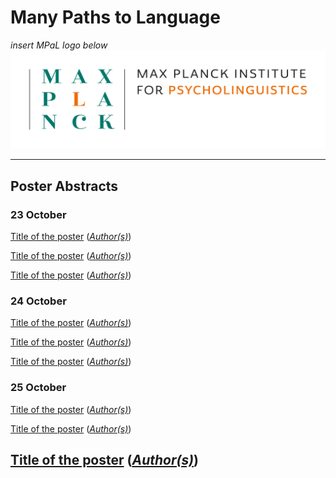 # Many Paths to Language
 
*insert MPaL logo below* <!-- Also keep mpi logo? -->
![insert MPaL image here](./MPIfPL_logo_regular.png)

---

## Poster Abstracts

### 23 October
[Title of the poster](./mpal/posterAbstracts) ([*Author(s)*](./mpal/authors))

[Title of the poster](./mpal/posterAbstracts) ([*Author(s)*](./mpal/authors))

[Title of the poster](./mpal/posterAbstracts) ([*Author(s)*](./mpal/authors))


### 24 October

[Title of the poster](./mpal/posterAbstracts) ([*Author(s)*](./mpal/authors))

[Title of the poster](./mpal/posterAbstracts) ([*Author(s)*](./mpal/authors))

[Title of the poster](./mpal/posterAbstracts) ([*Author(s)*](./mpal/authors))

### 25 October

[Title of the poster](./mpal/posterAbstracts) ([*Author(s)*](./mpal/authors))

[Title of the poster](./mpal/posterAbstracts) ([*Author(s)*](./mpal/authors))

[Title of the poster](./mpal/posterAbstracts) ([*Author(s)*](./mpal/authors))
---
